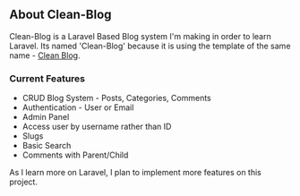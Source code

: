## About Clean-Blog

Clean-Blog is a Laravel Based Blog system I'm making in order to learn Laravel. Its named 'Clean-Blog' because it is using the template of the same name - [Clean Blog](https://github.com/StartBootstrap/startbootstrap-clean-blog).

### Current Features
- CRUD Blog System - Posts, Categories, Comments
- Authentication - User or Email
- Admin Panel
- Access user by username rather than ID
- Slugs
- Basic Search
- Comments with Parent/Child

As I learn more on Laravel, I plan to implement more features on this project. 